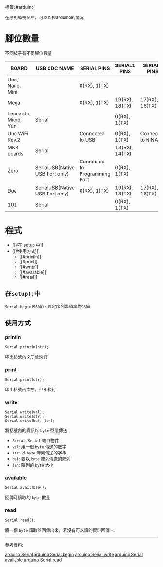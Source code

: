 標籤: #arduino 

在序列埠視窗中，可以監控arduino的情況

# 腳位數量

不同板子有不同腳位數量

BOARD | USB CDC NAME | SERIAL PINS | SERIAL1 PINS | SERIAL2 PINS | SERIAL3 PINS
--- | --- | --- | --- | --- | ---
Uno, Nano, Mini |  | 0(RX), 1(TX) |  |  | 
Mega |  | 0(RX), 1(TX) | 19(RX), 18(TX) | 17(RX), 16(TX) | 15(RX), 14(TX)
Leonardo, Micro, Yún | Serial |  | 0(RX), 1(TX) |  | 
Uno WiFi Rev.2 |  | Connected to USB | 0(RX), 1(TX) | Connected to NINA |
MKR boards | Serial | | 13(RX), 14(TX) | | 
Zero | SerialUSB(Native USB Port only) | Connected to Programming Port | 0(RX), 1(TX) | | 
Due | SerialUSB(Native USB Port only) | 0(RX), 1(TX) | 19(RX), 18(TX) | 17(RX), 16(TX) | 15(RX), 14(TX)
101 | Serial | | 0(RX), 1(TX) | | 

# 程式

- [[#在 setup 中]]
- [[#使用方式]]
  - [[#println]]
  - [[#print]]
  - [[#write]]
  - [[#available]]
  - [[#read]]

## 在`setup()`中

`Serial.begin(9600);`
設定序列埠頻率為`9600`

## 使用方式

### println
```arduino
Serial.println(str);
```
印出括號內文字並換行

### print
```arduino
Serial.print(str);
```
印出括號內文字，但不換行

### write

```arduino
Serial.write(val);
Serial.write(str);
Serial.write(buf, len);
```
將括號內的資訊以 `byte` 型態傳送

- `Serial`: `Serial` 端口物件
- `val`: 用一個 `byte` 傳送的數字
- `str`: 以 `byte` 陣列傳送的字串
- `buf`: 要以 `byte` 陣列傳送的陣列
- `len`: 陣列的 `byte` 大小

### available

```arduino
Serial.available();
```
回傳可讀取的 `byte` 數量

### read

```arduino
Serial.read();
```
將一個 `byte` 讀取並回傳出來，若沒有可以讀的資料回傳 `-1`

---

參考資料:

[arduino Serial](https://www.arduino.cc/reference/en/language/functions/communication/serial/)
[arduino Serial begin](https://www.arduino.cc/reference/en/language/functions/communication/serial/begin/)
[arduino Serial write](https://www.arduino.cc/reference/en/language/functions/communication/serial/write/)
[arduino Serial available](https://www.arduino.cc/reference/en/language/functions/communication/serial/available/)
[arduino Serial read](https://www.arduino.cc/reference/en/language/functions/communication/serial/read/)